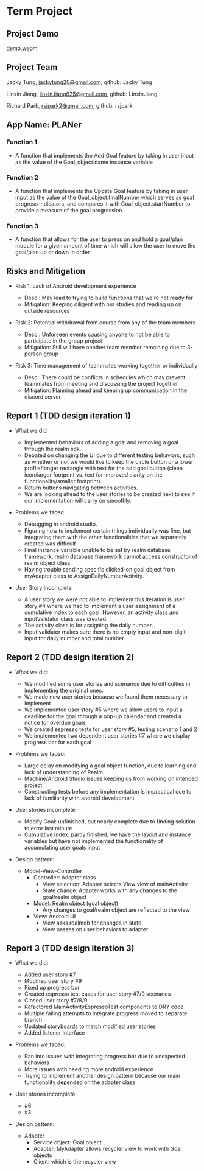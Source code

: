 # Term Project

## Project Demo
[demo.webm](https://github.com/cunychenhclass/cisc3171proj-group-10-1/assets/110960384/d33ad21c-56f5-4685-a4b7-8c9d8e0bb670)

## Project Team

Jacky Tung, jackytung20@gmail.com, github: Jacky Tung

Linxin Jiang, linxin.jiang625@gmail.com, github: LinxinJiang

Richard Park, rsjpark2@gmail.com, github: rsjpark

## App Name: PLANer

### Function 1

- A function that implements the Add Goal feature by taking in user input as the value of the Goal_object.name instance variable

### Function 2

- A function that implements the Update Goal feature by taking in user input as the value of the Goal_object.finalNumber which serves as goal progress indicators, and compares it with Goal_object.startNumber to provide a measure of the goal progression

### Function 3

- A function that allows for the user to press on and hold a goal/plan module for a given amount of time which will allow the user to move the goal/plan up or down in order

## Risks and Mitigation

- Risk 1: Lack of Android development experience

  - Desc.: May lead to trying to build functions that we're not ready for
  - Mitigation: Keeping diligent with our studies and reading up on outside resources

- Risk 2: Potential withdrawal from course from any of the team members

  - Desc.: Unforseen events causing anyone to not be able to participate in the group project
  - Mitigation: Still will have another team member remaining due to 3-person group

- Risk 3: Time management of teammates working together or individually
  - Desc.: There could be conflicts in schedules which may prevent teammates from meeting and discussing the project together
  - Mitigation: Planning ahead and keeping up communication in the discord server


## Report 1 (TDD design iteration 1)

- What we did 
  - Implemented behaviors of adding a goal and removing a goal through the realm sdk.
  - Debated on changing the UI due to different testing behaviors, such as whether or not we would like to keep the circle button or a lower profile/longer rectangle with text for the add goal button (clean icon/larger footprint vs. text for improved clarity on the functionality/smaller footprint). 
  - Return buttons navigating between activities.
  - We are looking ahead to the user stories to be created next to see if our implementation will carry on smoothly. 

- Problems we faced
  - Debugging in android studio.
  - Figuring how to implement certain things individually was fine, but integrating them with the other functionalities that we separately created was difficult
  - Final instance variable unable to be set by realm database framework, realm database framework cannot access constructor of realm object class.
  - Having trouble sending specific clicked-on goal object from myAdapter class to AssignDailyNumberActivity.  

- User Story Incomplete
  - A user story we were not able to implement this iteration is user story #4 where we had to implement a user assignment of a cumulative index to each goal. However, an activity class and inputValidator class was created.
  - The activity class is for assigning the daily number.
  - Input validator makes sure there is no empty input and non-digit input for daily number and total number.  


## Report 2 (TDD design iteration 2)

- What we did:
  - We modified some user stories and scenarios due to difficulties in implementing the original ones. 
  - We made new user stories because we found them necessary to implement
  - We implemented user story #5 where we allow users to input a deadline for the goal through a pop-up calendar and created a notice for overdue goals
  - We created espresso tests for user story #5, testing scenario 1 and 2
  - We implemented two dependent user stories #7 where we display progress bar for each goal 

- Problems we faced:
  - Large delay on modifying a goal object function, due to learning and lack of understanding of Realm.
  - Machine/Android Studio issues keeping us from working on intended project
  - Constructing tests before any implementation is impractical due to lack of familiarity with android development

- User stories incomplete: 
  - Modify Goal: unfinished, but nearly complete due to finding solution to error last minute
  - Cumulative Index: partly finished, we have the layout and instance variables but have not implemented the functionality of accumulating user goals input

- Design pattern:
  - Model-View-Controller
    - Controller: Adapter class
        - View selection: Adapter selects View view of mainActivity
        - State change: Adapter works with any changes to the goal/realm object
    - Model: Realm object (goal object)
        - Any changes to goal/realm object are reflected to the view
    - View: Android UI
        - View asks realmdb for changes in state
        - View passes on user behaviors to adapter


## Report 3 (TDD design iteration 3)

- What we did:
  - Added user story #7
  - Modified user story #9
  - Fixed up progress bar
  - Created espresso test cases for user story #7/9 scenarios
  - Closed user story #7/8/9
  - Refactored MainActivityEspressoTest components to DRY code
  - Multiple failing attempts to integrate progress moved to separate branch
  - Updated storyboards to match modified user stories
  - Added listener interface

- Problems we faced: 
  - Ran into issues with integrating progress bar due to unexpected behaviors 
  - More issues with needing more android experience
  - Trying to implement another design pattern because our main functionality depended on the adapter class

- User stories incomplete:
  - #6
  - #3
  
- Design pattern:
  - Adapter 
    - Service object: Goal object
    - Adapter: MyAdapter allows recycler view to work with Goal objects
    - Client: which is the recycler view
